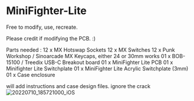 # MiniFighter-Lite


Free to modify, use, recreate.


Please credit if modifying the PCB. :)


Parts needed :
12 x MX Hotswap Sockets
12 x MX Switches
12 x Punk Workshop / Sinoarcade MX Keycaps, either 24 or 30mm works
01 x BOB-15100 / Treedix USB-C Breakout board
01 x MiniFighter Lite PCB
01 x Minifighter Lite Switchplate
01 x MiniFighter Lite Acrylic Switchplate (3mm)
01 x Case enclosure

will add instructions and case design files. ignore the crack
![20220710_185721000_iOS](https://user-images.githubusercontent.com/42714371/178156550-f5fcf5fb-4150-4905-b869-78bf77bd8d8b.jpg)
